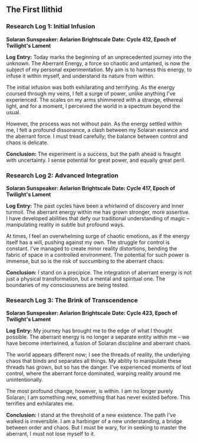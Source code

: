 

## The First Ilithid

### Research Log 1: Initial Infusion

**Solaran Sunspeaker: Aelarion Brightscale** **Date: Cycle 412, Epoch of Twilight's Lament**

**Log Entry:** Today marks the beginning of an unprecedented journey into the unknown. The Aberrant Energy, a force so chaotic and untamed, is now the subject of my personal experimentation. My aim is to harness this energy, to infuse it within myself, and understand its nature from within.

The initial infusion was both exhilarating and terrifying. As the energy coursed through my veins, I felt a surge of power, unlike anything I've experienced. The scales on my arms shimmered with a strange, ethereal light, and for a moment, I perceived the world in a spectrum beyond the usual.

However, the process was not without pain. As the energy settled within me, I felt a profound dissonance, a clash between my Solaran essence and the aberrant force. I must tread carefully; the balance between control and chaos is delicate.

**Conclusion:** The experiment is a success, but the path ahead is fraught with uncertainty. I sense potential for great power, and equally great peril.
### Research Log 2: Advanced Integration

**Solaran Sunspeaker: Aelarion Brightscale** **Date: Cycle 417, Epoch of Twilight's Lament**

**Log Entry:** The past cycles have been a whirlwind of discovery and inner turmoil. The aberrant energy within me has grown stronger, more assertive. I have developed abilities that defy our traditional understanding of magic – manipulating reality in subtle but profound ways.

At times, I feel an overwhelming surge of chaotic emotions, as if the energy itself has a will, pushing against my own. The struggle for control is constant. I've managed to create minor reality distortions, bending the fabric of space in a controlled environment. The potential for such power is immense, but so is the risk of succumbing to the aberrant chaos.

**Conclusion:** I stand on a precipice. The integration of aberrant energy is not just a physical transformation, but a mental and spiritual one. The boundaries of my consciousness are being tested.

### Research Log 3: The Brink of Transcendence

**Solaran Sunspeaker: Aelarion Brightscale** **Date: Cycle 423, Epoch of Twilight's Lament**

**Log Entry:** My journey has brought me to the edge of what I thought possible. The aberrant energy is no longer a separate entity within me – we have become intertwined, a fusion of Solaran discipline and aberrant chaos.

The world appears different now; I see the threads of reality, the underlying chaos that binds and separates all things. My ability to manipulate these threads has grown, but so has the danger. I've experienced moments of lost control, where the aberrant force dominated, warping reality around me unintentionally.

The most profound change, however, is within. I am no longer purely Solaran; I am something new, something that has never existed before. This terrifies and exhilarates me.

**Conclusion:** I stand at the threshold of a new existence. The path I've walked is irreversible. I am a harbinger of a new understanding, a bridge between order and chaos. But I must be wary, for in seeking to master the aberrant, I must not lose myself to it.